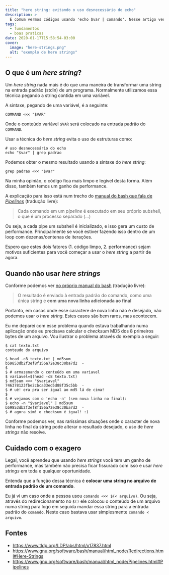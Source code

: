 ```yaml
---
title: "here string: evitando o uso desnecessário do echo"
description: >
  É comum vermos códigos usando 'echo $var | comando'. Nesse artigo veremos como a técnica here strings evita este uso desnecessário do echo, melhorando a legibilidade e performance do seu código (também veremos raras situações onde essa técnica não nos atende).
tags:
  - fundamentos
  - boas praticas
date: 2020-01-17T15:58:54-03:00
cover:
  image: "here-strings.png"
  alt: "exemplo de here strings"
---
```


## O que é um _here string_?

Um _here string_ nada mais é do que uma maneira de transformar uma string na entrada padrão (stdin) de um programa. Normalmente utilizamos essa técnica pegando a string contida em uma variável.

A sintaxe, pegando de uma variável, é a seguinte:

```
COMMAND <<< "$VAR"
```

Onde o conteúdo variável `$VAR` será colocado na entrada padrão do `COMMAND`.

Usar a técnica do _here string_ evita o uso de estruturas como:

```
# uso desnecessário do echo
echo "$var" | grep padrao
```

Podemos obter o mesmo resultado usando a sintaxe do _here string_:

```
grep padrao <<< "$var"
```

Na minha opinião, o código fica mais limpo e legível desta forma. Além disso, também temos um ganho de performance.

A explicação para isso está num trecho do [manual do bash que fala de _Pipelines_](https://www.gnu.org/software/bash/manual/html_node/Pipelines.html#Pipelines) (tradução livre):

> Cada comando em um _pipeline_ é executado em seu próprio subshell, o que é um processo separado (...)

Ou seja, a cada pipe um subshell é inicializado, e isso gera um custo de performance. Principalmente se você estiver fazendo isso dentro de um loop com dezenas/centenas de iterações.

Espero que estes dois fatores (1. código limpo, 2. performance) sejam motivos suficientes para você começar a usar o _here string_ a partir de agora.


## Quando não usar _here strings_

Conforme podemos ver [no próprio manual do bash](https://www.gnu.org/software/bash/manual/html_node/Redirections.html#Here-Strings) (tradução livre):

> O resultado é enviado à entrada padrão do comando, como uma única string e **com uma nova linha adicionada ao final**

Portanto, em casos onde esse caractere de nova linha não é desejado, não podemos usar o _here string_. Estes casos são bem raros, mas acontecem.

Eu me deparei com esse problema quando estava trabalhando numa aplicação onde eu precisava calcular o _checksum_ MD5 dos 8 primeiros bytes de um arquivo. Vou ilustrar o problema através do exemplo a seguir:

```
$ cat texto.txt
conteudo do arquivo

$ head -c8 texto.txt | md5sum
b59853db2f3ef8f156a72e38c30ba7d2  -
$ 
$ # armazenando o conteúdo em uma variavel
$ variavel=$(head -c8 texto.txt)
$ md5sum <<< "$variavel"
746378123fbe2cbca33ed5d88f35c5bb  -
$ # ué! era pra ser igual ao md5 lá de cima!
$ 
$ # vejamos com o 'echo -n' (sem nova linha no final):
$ echo -n "$variavel" | md5sum
b59853db2f3ef8f156a72e38c30ba7d2  -
$ # agora sim! o checksum é igual! :)
```

Conforme podemos ver, nas raríssimas situações onde o caracter de nova linha no final da string pode alterar o resultado desejado, o uso de _here strings_ não resolve.


## Cuidado com o exagero

Legal, você aprendeu que usando _here strings_ você tem um ganho de performance, mas também não precisa ficar fissurado com isso e usar _here strings_ em toda e qualquer oportunidade.

Entenda que a função dessa técnica é **colocar uma string no arquivo de entrada padrão de um comando**.

Eu já vi um caso onde a pessoa usou `comando <<< $(< arquivo)`. Ou seja, através do redirecionamento no `$()` ele colocou o conteúdo de um arquivo numa string para logo em seguida mandar essa string para a entrada padrão do `comando`. Neste caso bastava usar simplesmente `comando < arquivo`.


## Fontes

- https://www.tldp.org/LDP/abs/html/x17837.html
- https://www.gnu.org/software/bash/manual/html_node/Redirections.html#Here-Strings
- https://www.gnu.org/software/bash/manual/html_node/Pipelines.html#Pipelines